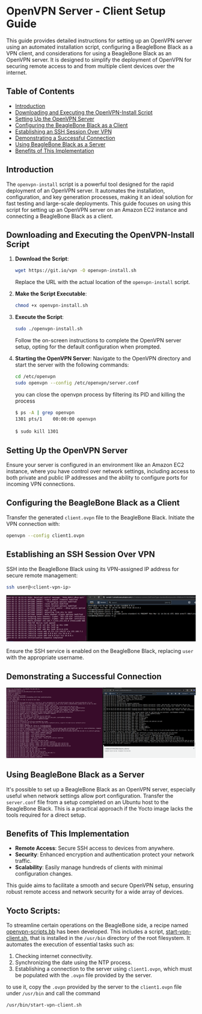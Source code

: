 
# OpenVPN Server - Client Setup Guide

This guide provides detailed instructions for setting up an OpenVPN server using an automated installation script, configuring a BeagleBone Black as a VPN client, and considerations for using a BeagleBone Black as an OpenVPN server. It is designed to simplify the deployment of OpenVPN for securing remote access to and from multiple client devices over the internet.

## Table of Contents

- [Introduction](#introduction)
- [Downloading and Executing the OpenVPN-Install Script](#downloading-and-executing-the-openvpn-install-script)
- [Setting Up the OpenVPN Server](#setting-up-the-openvpn-server)
- [Configuring the BeagleBone Black as a Client](#configuring-the-beaglebone-black-as-a-client)
- [Establishing an SSH Session Over VPN](#establishing-an-ssh-session-over-vpn)
- [Demonstrating a Successful Connection](#demonstrating-a-successful-connection)
- [Using BeagleBone Black as a Server](#using-beaglebone-black-as-a-server)
- [Benefits of This Implementation](#benefits-of-this-implementation)

## Introduction

The `openvpn-install` script is a powerful tool designed for the rapid deployment of an OpenVPN server. It automates the installation, configuration, and key generation processes, making it an ideal solution for fast testing and large-scale deployments. This guide focuses on using this script for setting up an OpenVPN server on an Amazon EC2 instance and connecting a BeagleBone Black as a client.

## Downloading and Executing the OpenVPN-Install Script

1. **Download the Script**:
    ```bash
    wget https://git.io/vpn -O openvpn-install.sh

    ```
    Replace the URL with the actual location of the `openvpn-install` script.

2. **Make the Script Executable**:
    ```bash
    chmod +x openvpn-install.sh
    ```

3. **Execute the Script**:
    ```bash
    sudo ./openvpn-install.sh
    ```
    Follow the on-screen instructions to complete the OpenVPN server setup, opting for the default configuration when prompted.

4. **Starting the OpenVPN Server**:
    Navigate to the OpenVPN directory and start the server with the following commands:

    ```bash
    cd /etc/openvpn
    sudo openvpn --config /etc/openvpn/server.conf
    ```
    you can close the openvpn process by filtering its PID and killing the process
    
    ```bash
    $ ps -A | grep openvpn
   1301 pts/1    00:00:00 openvpn

    $ sudo kill 1301
    ```


## Setting Up the OpenVPN Server

Ensure your server is configured in an environment like an Amazon EC2 instance, where you have control over network settings, including access to both private and public IP addresses and the ability to configure ports for incoming VPN connections.

## Configuring the BeagleBone Black as a Client

Transfer the generated `client.ovpn` file to the BeagleBone Black. Initiate the VPN connection with:

```bash
openvpn --config client1.ovpn
```



## Establishing an SSH Session Over VPN

SSH into the BeagleBone Black using its VPN-assigned IP address for secure remote management:

```bash
ssh user@<client-vpn-ip>
```
![alt text](img/remote-ssh-access.png)

Ensure the SSH service is enabled on the BeagleBone Black, replacing `user` with the appropriate username.

## Demonstrating a Successful Connection

![alt text](img/sever-client-conn.png)


## Using BeagleBone Black as a Server

It's possible to set up a BeagleBone Black as an OpenVPN server, especially useful when network settings allow port configuration. Transfer the `server.conf` file from a setup completed on an Ubuntu host to the BeagleBone Black. This is a practical approach if the Yocto image lacks the tools required for a direct setup.

## Benefits of This Implementation

- **Remote Access**: Secure SSH access to devices from anywhere.
- **Security**: Enhanced encryption and authentication protect your network traffic.
- **Scalability**: Easily manage hundreds of clients with minimal configuration changes.

This guide aims to facilitate a smooth and secure OpenVPN setup, ensuring robust remote access and network security for a wide array of devices.

## Yocto Scripts:

To streamline certain operations on the BeagleBone side, a recipe named [openvpn-scripts.bb](../sources/meta-custom/recipes-custom/openvpn-scripts/openvpn-scripts.bb) has been developed. This includes a script, [start-vpn-client.sh](../sources/meta-custom/recipes-custom/openvpn-scripts/files/start-vpn-client.sh), that is installed in the `/usr/bin` directory of the root filesystem. It automates the execution of essential tasks such as:

1. Checking internet connectivity.
2. Synchronizing the date using the NTP process.
3. Establishing a connection to the server using `client1.ovpn`, which must be populated with the `.ovpn` file provided by the server.

to use it, copy the `.ovpn` provided by the server to the `client1.ovpn` file under `/usr/bin` and call the command 

```bash
/usr/bin/start-vpn-client.sh
```